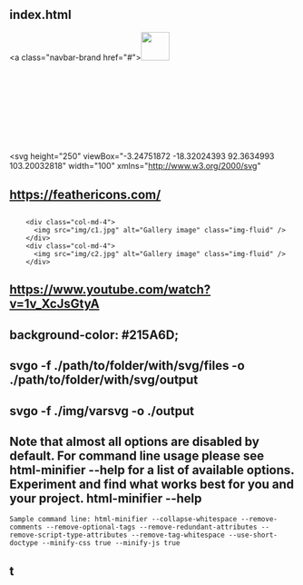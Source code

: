 ## index.html
<a class="navbar-brand  href="#"><img src="img/angular.png"  height= "50" width= "50"/></a>
<div class="collapse navbar-collapse justify-content-end" id="navbarNav">
<nav class="navbar navbar-expand-lg navbar-light bg-light fixed-top">
<header class="page-header gradient"></header>
<script src= "js/bootstrap.min.js"></script>
</body>
</html>

# <svg clip-rule="evenodd" fill-rule="evenodd" height="84.003" image-rendering="optimizeQuality" shape-rendering="geometricPrecision" text-rendering="geometricPrecision" viewBox="-.01 .01 14679.41 7636.75" width="28.73mm" xmlns="http://www.w3.org/2000/svg"><path d="
<svg height="250" viewBox="-3.24751872 -18.32024393 92.3634993 103.20032818" width="100" xmlns="http://www.w3.org/2000/svg"

# https://feathericons.com/

# <div class="row my-3 g-3">
        <div class="col-md-4">
          <img src="img/c1.jpg" alt="Gallery image" class="img-fluid" />
        </div>
        <div class="col-md-4">
          <img src="img/c2.jpg" alt="Gallery image" class="img-fluid" />
        </div>

# https://www.youtube.com/watch?v=1v_XcJsGtyA

#  background-color: #215A6D;  <div class="row align-items-center justify-content-center">

#  svgo -f ./path/to/folder/with/svg/files -o ./path/to/folder/with/svg/output

# svgo -f ./img/varsvg -o ./output

# Note that almost all options are disabled by default. For command line usage please see html-minifier --help for a list of available options. Experiment and find what works best for you and your project. html-minifier --help

    Sample command line: html-minifier --collapse-whitespace --remove-comments --remove-optional-tags --remove-redundant-attributes --remove-script-type-attributes --remove-tag-whitespace --use-short-doctype --minify-css true --minify-js true

# t
